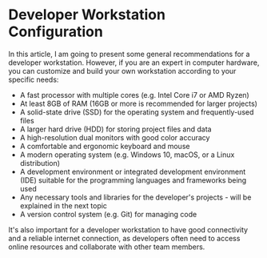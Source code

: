 # Developer Workstation Configuration

In this article, I am going to present some general recommendations for a developer workstation. However, if you are an expert in computer hardware, you can customize and build your own workstation according to your specific needs:

- A fast processor with multiple cores (e.g. Intel Core i7 or AMD Ryzen)
- At least 8GB of RAM (16GB or more is recommended for larger projects)
- A solid-state drive (SSD) for the operating system and frequently-used files
- A larger hard drive (HDD) for storing project files and data
- A high-resolution dual monitors with good color accuracy
- A comfortable and ergonomic keyboard and mouse
- A modern operating system (e.g. Windows 10, macOS, or a Linux distribution)
- A development environment or integrated development environment (IDE) suitable for the programming languages and frameworks being used
- Any necessary tools and libraries for the developer's projects - will be explained in the next topic
- A version control system (e.g. Git) for managing code
  
It's also important for a developer workstation to have good connectivity and a reliable internet connection, as developers often need to access online resources and collaborate with other team members.